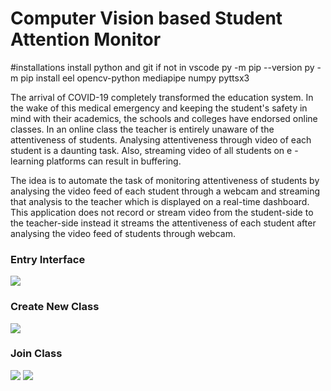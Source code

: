 # Computer Vision based Student Attention Monitor 

#installations
install python and git if not in vscode
py -m pip --version
py -m pip install eel opencv-python mediapipe numpy pyttsx3

The arrival of COVID-19 completely transformed the education system. In the wake of this medical emergency and keeping the student's safety in mind with their academics, the schools and colleges have endorsed online classes. In an online class the teacher is entirely unaware of the attentiveness of students. Analysing attentiveness through video of each student is a daunting task. Also, streaming video of all students on e -learning platforms can result in buffering.

The idea is to automate the task of monitoring attentiveness of students by analysing the video feed of each student through a webcam and streaming that analysis to the teacher which is displayed on a real-time dashboard. This application does not record or stream video from the student-side to the teacher-side instead it streams the attentiveness of each student after analysing the video feed of students through webcam.

### Entry Interface
<img src="images/f1.JPG">

### Create New Class
<img src="images/new1.JPG">

### Join Class
<img src="images/joinclass.JPG">
<img src="images/joinnaname.JPG">







